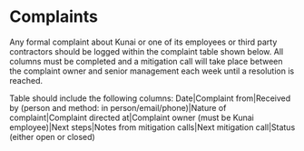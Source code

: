 # Complaints
Any formal complaint about Kunai or one of its employees or third party contractors should be logged within the complaint table shown below. All columns must be completed and a mitigation call will take place between the complaint owner and senior management each week until a resolution is reached.

Table should include the following columns: Date|Complaint from|Received by (person and method: in person/email/phone)|Nature of complaint|Complaint directed at|Complaint owner (must be Kunai employee)|Next steps|Notes from mitigation calls|Next mitigation call|Status (either open or closed)
